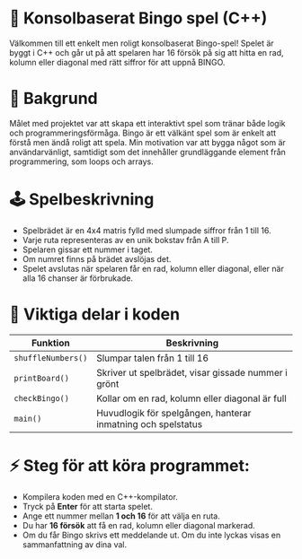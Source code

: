 # 🎲 Konsolbaserat Bingo spel (C++)
Välkommen till ett enkelt men roligt konsolbaserat Bingo-spel! 
Spelet är byggt i C++ och går ut på att spelaren har 16 försök på sig att hitta en rad, kolumn eller diagonal med rätt siffror för att uppnå BINGO.


# 📁 Bakgrund
Målet med projektet var att skapa ett interaktivt spel som tränar både logik och programmeringsförmåga. Bingo är ett välkänt spel som är enkelt att förstå men ändå roligt att spela. Min motivation var att bygga något som är användarvänligt, samtidigt som det innehåller grundläggande element från programmering, som loops och arrays.


# 🕹️ Spelbeskrivning
- Spelbrädet är en 4x4 matris fylld med slumpade siffror från 1 till 16.
- Varje ruta representeras av en unik bokstav från A till P.
- Spelaren gissar ett nummer i taget.
- Om numret finns på brädet avslöjas det.
- Spelet avslutas när spelaren får en rad, kolumn eller diagonal, eller när alla 16 chanser är förbrukade.


# 🧠 Viktiga delar i koden
| **Funktion**        | **Beskrivning**                                                  |
|---------------------|------------------------------------------------------------------|
| `shuffleNumbers()`  | Slumpar talen från 1 till 16                                     |
| `printBoard()`      | Skriver ut spelbrädet, visar gissade nummer i grönt             |
| `checkBingo()`      | Kollar om en rad, kolumn eller diagonal är full                 |
| `main()`            | Huvudlogik för spelgången, hanterar inmatning och spelstatus    |


# ⚡ Steg för att köra programmet: 
- Kompilera koden med en C++-kompilator.
- Tryck på **Enter** för att starta spelet.
- Ange ett nummer mellan **1 och 16** för att välja en ruta.
- Du har **16 försök** att få en rad, kolumn eller diagonal markerad.
- Om du får Bingo skrivs ett meddelande ut. Om du inte lyckas visas en sammanfattning av dina val.
